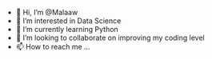- 👋 Hi, I’m @Malaaw
- 👀 I’m interested in Data Science
- 🌱 I’m currently learning Python
- 💞️ I’m looking to collaborate on improving my coding level
- 📫 How to reach me ...

<!---
Malaaw/Malaaw is a ✨ special ✨ repository because its `README.md` (this file) appears on your GitHub profile.
You can click the Preview link to take a look at your changes.
--->
